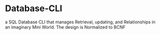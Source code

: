 # Database-CLI
a SQL Database CLI that manages Retrieval, updating, and Relationships in an imaginary
Mini World. The design is Normalized to BCNF
